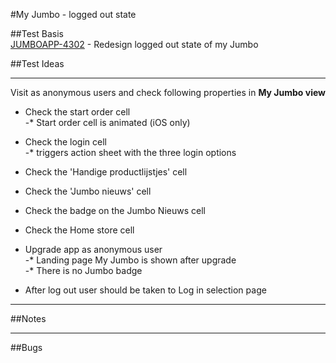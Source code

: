 #My Jumbo - logged out state


##Test Basis
<br>
[JUMBOAPP-4302](https://icemobile.atlassian.net/browse/JUMBOAPP-4302) - Redesign logged out state of my Jumbo
<br>



##Test Ideas

***

Visit as anonymous users and check following properties in **My Jumbo view**
<br> 
	
* Check the start order cell <br>
-* Start order cell is animated (iOS only)
* Check the login cell <br>
-* triggers action sheet with the three login options
* Check the 'Handige productlijstjes' cell  
* Check the 'Jumbo nieuws' cell
* Check the badge on the Jumbo Nieuws cell 
* Check the Home store cell

* Upgrade app as anonymous user <br>
-* Landing page My Jumbo is shown after upgrade <br>
-* There is no Jumbo badge

* After log out user should be taken to Log in selection page


***


##Notes


***

##Bugs


